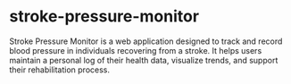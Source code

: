 # stroke-pressure-monitor
Stroke Pressure Monitor is a web application designed to track and record blood pressure in individuals recovering from a stroke. It helps users maintain a personal log of their health data, visualize trends, and support their rehabilitation process.
